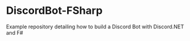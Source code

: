# DiscordBot-FSharp
Example repository detailing how to build a Discord Bot with Discord.NET and F#
